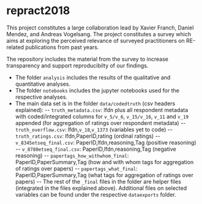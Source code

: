 # repract2018

This project constitutes a large collaboration lead by Xavier Franch, Daniel Mendez, and Andreas Vogelsang. The project constitutes a survey which aims at exploring the perceived relevance of surveyed practitioners on RE-related publications from past years.

The repository includes the material from the survey to increase transparency and support reproducibilty of our findings.

- The folder `analysis` includes the results of the qualitative and quantitative analyses. 
- The folder `notebooks` includes the jupyter notebooks used for the respective analyses. 
- The main data set is in the folder `data/codedtruth` (csv headers explained):
-- `truth_metadata.csv`: lfdn plus all respondent metadata with coded/integrated columns for `v_5/v_6`, `v_15/v_16`, `v_11` and `v_19` appended (for aggregation of ratings over respondent metadata)
-- `truth_overflow.csv`: lfdn,`v_18`,`v_1373` (variables yet to code)
-- `truth_ratings.csv`: lfdn,PaperID,rating (ordinal ratings)
-- `v_8345etseq_final.csv`: PaperID,lfdn,reasoning,Tag (positive reasoning)
-- `v_8780etseq_final.csv`: PaperID,lfdn,reasoning,Tag (negative reasoning)
-- `papertags_how_withwhom_final`: PaperID,PaperSummary,Tag (how and with whom tags for aggregation of ratings over papers)
-- `papertags_what_final`: PaperID,PaperSummary,Tag (what tags for aggregation of ratings over papers)
-- The rest of the `_final` files in the folder are helper files (integrated in the files explained above). Additional files on selected variables can be found under the respective `dataexports` folder.

